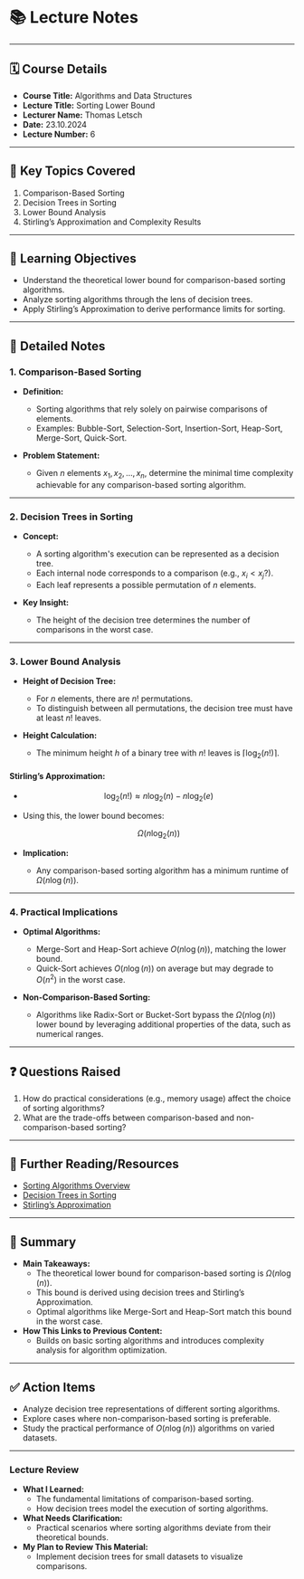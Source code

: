 # 📚 **Lecture Notes**

---

## 🗓️ **Course Details**

- **Course Title:** Algorithms and Data Structures
- **Lecture Title:** Sorting Lower Bound
- **Lecturer Name:** Thomas Letsch
- **Date:** 23.10.2024
- **Lecture Number:** 6

---

## 📝 **Key Topics Covered**

1. Comparison-Based Sorting
2. Decision Trees in Sorting
3. Lower Bound Analysis
4. Stirling’s Approximation and Complexity Results

---

## 🧠 **Learning Objectives**

- Understand the theoretical lower bound for comparison-based sorting algorithms.
- Analyze sorting algorithms through the lens of decision trees.
- Apply Stirling’s Approximation to derive performance limits for sorting.

---

## 📖 **Detailed Notes**

### **1. Comparison-Based Sorting**

- **Definition:**

  - Sorting algorithms that rely solely on pairwise comparisons of elements.
  - Examples: Bubble-Sort, Selection-Sort, Insertion-Sort, Heap-Sort, Merge-Sort, Quick-Sort.

- **Problem Statement:**
  - Given $n$ elements $x_1, x_2, \ldots, x_n$, determine the minimal time complexity achievable for any comparison-based sorting algorithm.

---

### **2. Decision Trees in Sorting**

- **Concept:**

  - A sorting algorithm's execution can be represented as a decision tree.
  - Each internal node corresponds to a comparison (e.g., $x_i < x_j?$).
  - Each leaf represents a possible permutation of $n$ elements.

- **Key Insight:**
  - The height of the decision tree determines the number of comparisons in the worst case.

---

### **3. Lower Bound Analysis**

- **Height of Decision Tree:**

  - For $n$ elements, there are $n!$ permutations.
  - To distinguish between all permutations, the decision tree must have at least $n!$ leaves.

- **Height Calculation:**
  - The minimum height $h$ of a binary tree with $n!$ leaves is $\lceil \log_2(n!) \rceil$.

#### **Stirling’s Approximation:**

- $$
  \log_2(n!) \approx n \log_2(n) - n \log_2(e)
  $$
- Using this, the lower bound becomes:

  $$
  \Omega(n \log_2(n))
  $$

- **Implication:**
  - Any comparison-based sorting algorithm has a minimum runtime of $\Omega(n \log(n))$.

---

### **4. Practical Implications**

- **Optimal Algorithms:**

  - Merge-Sort and Heap-Sort achieve $O(n \log(n))$, matching the lower bound.
  - Quick-Sort achieves $O(n \log(n))$ on average but may degrade to $O(n^2)$ in the worst case.

- **Non-Comparison-Based Sorting:**
  - Algorithms like Radix-Sort or Bucket-Sort bypass the $\Omega(n \log(n))$ lower bound by leveraging additional properties of the data, such as numerical ranges.

---

## ❓ **Questions Raised**

1. How do practical considerations (e.g., memory usage) affect the choice of sorting algorithms?
2. What are the trade-offs between comparison-based and non-comparison-based sorting?

---

## 🔗 **Further Reading/Resources**

- [Sorting Algorithms Overview](https://en.wikipedia.org/wiki/Sorting_algorithm)
- [Decision Trees in Sorting](https://en.wikipedia.org/wiki/Decision_tree)
- [Stirling’s Approximation](https://en.wikipedia.org/wiki/Stirling%27s_approximation)

---

## 📌 **Summary**

- **Main Takeaways:**
  - The theoretical lower bound for comparison-based sorting is $\Omega(n \log(n))$.
  - This bound is derived using decision trees and Stirling’s Approximation.
  - Optimal algorithms like Merge-Sort and Heap-Sort match this bound in the worst case.
- **How This Links to Previous Content:**
  - Builds on basic sorting algorithms and introduces complexity analysis for algorithm optimization.

---

## ✅ **Action Items**

- Analyze decision tree representations of different sorting algorithms.
- Explore cases where non-comparison-based sorting is preferable.
- Study the practical performance of $O(n \log(n))$ algorithms on varied datasets.

---

### **Lecture Review**

- **What I Learned:**
  - The fundamental limitations of comparison-based sorting.
  - How decision trees model the execution of sorting algorithms.
- **What Needs Clarification:**
  - Practical scenarios where sorting algorithms deviate from their theoretical bounds.
- **My Plan to Review This Material:**
  - Implement decision trees for small datasets to visualize comparisons.
